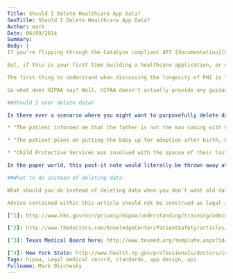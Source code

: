 ```yaml
---
Title: Should I Delete Healthcare App Data?
SeoTitle: Should I Delete Healthcare App Data?
Author: mark
Date: 06/09/2014
Summary: 
Body: |
If you're flipping through the Catalyze compliant API [documentation](https://docs.catalyze.io/), one of the things that you'll notice is that we've given you the ability to delete any data that you wish to delete. We advise you that the deletion is permanent; **you know that we mean it because we put the font in all bold at that part**. However, at the end of the day, you're the boss. You're building your own product and we've given you the means to manage your data as you wish.

But, if this is your first time building a healthcare application, or maybe if you're looking for a refresher, you might be asking yourself "How long am I (and my customers) actually required to maintain PHI? Do we have to maintain PHI at all?". The answer isn't necessarily straightforward, but I'll try to walk you through some basic rules and thought processes on the topic. We'll hit some jargon along the way, and I'll try to explain things as I go along.

The first thing to understand when discussing the longevity of PHI is to understand that most of the rules that govern the maintenance of PHI were written before the prevalence of Electronic Medical Records and computers. It wasn't that long ago that thick paper charts were the norm instead of the outlier. Paper degrades over time and requires a massive amount of space to store. Paper records went from being in the office, to being in some storage facility, to generally discarded after they had outlived their usefulness. It was much more expensive to store paper than files on a server, so laws and regulation are generally empathetic to this problem.

So what does HIPAA say? Well, HIPAA doesn't actually provide any guidance on how long you need to maintain PHI itself. 45 CFR §164.530(j) instructs Covered Entities that they need to maintain their HIPAA documentation, policies, signed BAAs and disclosure authorizations for six years and that they must provide patients with copies of their medical records for up to six years as long as they maintain them[^1]. But, the actual requirements on the maintenance of PHI vary by state and payer. For example, the Medicare Conditions of Participation require hospitals to maintain "legal medical records" for a minimum of five years. That covers most doctors and hospitals, so that's a safe place to start. Individual states, medical boards and associations may have their own regulations as well. The California Medical Association states that maintaining medical records for 10 years is sufficient, while it recommends maintaining them forever[^2]. Since we're working with computers, we don't realistically need to worry about space. As such, a good rule of thumb for Electronic Data **is that you probably shouldn't delete any PHI used for "medical decision making" ever**, if possible. This includes erroneous data that is addended later in documentation since you want to show an accurate log of what clinicians saw and used to inform decision making as they were making decisions.

##Should I ever delete data?

Is there ever a scenario where you might want to purposefully delete data within Catalyze data models? I can think of one that's pretty common in obstetrics software. In the era of paper charts, it was common for obstetricians, midwives and their staff to place a post-it note on top of their paper charts. While inside the paper chart was vitals, results and visit notes, the post-it note contains information that wasn't really used for medical-decision making but was necessary information for doctors and midwives to not appear clueless during the course of care. Some types of information stored here might be:

* "The patient informed me that the father is not the man coming with her to visits, so don't discuss paternity information during the visit."

* "The patient plans on putting the baby up for adoption after birth, but hasn't told their parents yet and the patient is on their parents insurance."

* "Child Protective Services was involved with the spouse of their last child, so be on the lookout for signs of abuse."

In the paper world, this post-it note would literally be thrown away at the end of the pregnancy. So, when software wizards came and said "Oh, you can keep those post-it notes in a way that's always audited and stored", end-users revolted. They didn't want to be liable for knowing these details and they didn't believe it was part of the Legal Medical Record [^2][^3][^4]. So, vendors changed the software so that it supported the needs of the users: the software would audit the changes to the "post-it note" data during the pregnancy while deleting it at the end of the term.

##What to do instead of deleting data

What should you do instead of deleting data when you don't want old data displaying in searches? I'd consider thinking more about what invalidates the data and specifying that in the "extras" of that data class and filtering based upon that criteria. For example, if a provider is no longer with an organization, you can create a field to "deactivate" the user instead of deleting it. That way you can piece together data about the clinical flow together as needed.

Advice contained within this article should not be construed as legal advice. We're more than happy to help you narrow and define your data strategy on the Catalyze API in regards to PHI and the Legal Medical Record.

[^1]: http://www.hhs.gov/ocr/privacy/hipaa/understanding/training/adminreq.pdf and http://www.asha.org/slp/RecordRetention/

[^2]: http://www.thedoctors.com/KnowledgeCenter/PatientSafety/articles/CON_ID_001849#3, also you can see the regulation from a few other agencies

[^3]: Texas Medical Board here: http://www.texmed.org/template.aspx?id=1556

[^4]: New York State: http://www.health.ny.gov/professionals/doctors/conduct/frequently_asked_questions.htm#retention_of_medical_records
Tags: hipaa, Legal medical record, standards, app design, api
Fullname: Mark Olschesky
---
```

